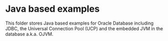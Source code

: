 # Java based examples
This folder stores Java based examples for Oracle Database including JDBC, the Universal Connection Pool (UCP) and the embedded JVM in the database a.k.a. OJVM.
